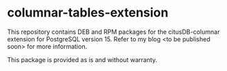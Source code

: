 # columnar-tables-extension
This repository contains DEB and RPM packages for the citusDB-columnar extension for PostgreSQL version 15. Refer to my blog &lt;to be published soon> for more information.

This package is provided as is and without warranty.
